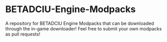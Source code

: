 # BETADCIU-Engine-Modpacks
A repository for BETADCIU Engine Modpacks that can be downloaded through the in-game downloader! Feel free to submit your own modpacks as pull requests!
